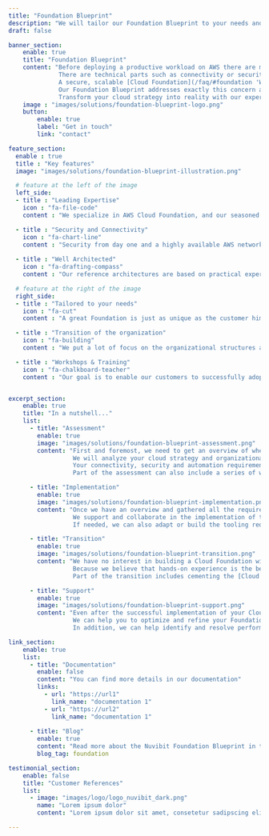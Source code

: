 ```yaml
---
title: "Foundation Blueprint"
description: "We will tailor our Foundation Blueprint to your needs and enable you to deliver Foundation Capabilities to your Cloud Workload Development Teams with a high level of maturity."
draft: false

banner_section:
    enable: true
    title: "Foundation Blueprint"
    content: "Before deploying a productive workload on AWS there are many moving parts which have to be coordinated. 
              There are technical parts such as connectivity or security and organizational parts such as finance or operations.
              A secure, scalable [Cloud Foundation](/faq/#foundation 'What is a Cloud Foundation?') will significantly accelerate your cloud adoption journey and is one of the most important and hardest challenges.
              Our Foundation Blueprint addresses exactly this concern and enables your organization to efficiently deploy workloads in AWS.<br><br>
              Transform your cloud strategy into reality with our expert support and achieve unparalleled operational excellence."
    image : "images/solutions/foundation-blueprint-logo.png"
    button:
        enable: true
        label: "Get in touch"
        link: "contact"

feature_section:
  enable : true
  title : "Key features"
  image: "images/solutions/foundation-blueprint-illustration.png"

  # feature at the left of the image
  left_side:
  - title : "Leading Expertise"
    icon : "fa-file-code"
    content : "We specialize in AWS Cloud Foundation, and our seasoned team of AWS experts is always up for a new challenge."

  - title : "Security and Connectivity"
    icon : "fa-chart-line"
    content : "Security from day one and a highly available AWS network are a top priority for us. We support from the initial concept to the final implementation."
    
  - title : "Well Architected"
    icon : "fa-drafting-compass"
    content : "Our reference architectures are based on practical experience, best practices and the [AWS Well-Architected Framework](https://aws.amazon.com/architecture/well-architected 'AWS Well-Architected')."

  # feature at the right of the image
  right_side:
  - title : "Tailored to your needs"
    icon : "fa-cut"
    content : "A great Foundation is just as unique as the customer himself and that's why we adjust the Blueprint exactly to your needs."

  - title : "Transition of the organization"
    icon : "fa-building"
    content : "We put a lot of focus on the organizational structures and cloud strategy to maximize opportunities for success."

  - title : "Workshops & Training"
    icon : "fa-chalkboard-teacher"
    content : "Our goal is to enable our customers to successfully adopt and operate the Foundation Blueprint."


excerpt_section:
    enable: true
    title: "In a nutshell..."
    list:
      - title: "Assessment"
        enable: true
        image: "images/solutions/foundation-blueprint-assessment.png"
        content: "First and foremost, we need to get an overview of where you stand on your cloud journey and where you want to go.
                  We will analyze your cloud strategy and organizational structures to adjust the Blueprint accordingly.
                  Your connectivity, security and automation requirements are also identified and taken into account.<br/><br/>
                  Part of the assessment can also include a series of workshops that will provide a better understanding of the Cloud Foundation."

      - title: "Implementation"
        enable: true
        image: "images/solutions/foundation-blueprint-implementation.png"
        content: "Once we have an overview and gathered all the requirements, we design the Cloud Foundation together with the customer.
                  We support and collaborate in the implementation of the Foundation to accelerate the process.<br/><br/>
                  If needed, we can also adapt or build the tooling required for Infrastructure as Code deployments with Terraform."

      - title: "Transition"
        enable: true
        image: "images/solutions/foundation-blueprint-transition.png"
        content: "We have no interest in building a Cloud Foundation without ensuring that the necessary capabilities on your side will be established to run it successfully.
                  Because we believe that hands-on experience is the best way to learn new skills, we support the employees responsible for operations with on-the-job training.<br/><br/>
                  Part of the transition includes cementing the [Cloud Foundation Capabilities](/blog/cloud-foundation-map 'Nuvibit Cloud Foundation Blog Post') which are essential to establish a Cloud Operating Model."

      - title: "Support"
        enable: true
        image: "images/solutions/foundation-blueprint-support.png"
        content: "Even after the successful implementation of your Cloud Foundation, we want to continue supporting you on your cloud journey.
                  We can help you to optimize and refine your Foundation with audits and reviews.<br/><br/>
                  In addition, we can help identify and resolve performance, security, and scaling issues."

link_section:
    enable: true
    list:
      - title: "Documentation"
        enable: false
        content: "You can find more details in our documentation"
        links:
          - url: "https://url1"
            link_name: "documentation 1"
          - url: "https://url2"
            link_name: "documentation 1"
      
      - title: "Blog"
        enable: true
        content: "Read more about the Nuvibit Foundation Blueprint in these blog posts"
        blog_tag: foundation

testimonial_section:
    enable: false
    title: "Customer References"
    list:
      - image: "images/logo/logo_nuvibit_dark.png"
        name: "Lorem ipsum dolor"
        content: "Lorem ipsum dolor sit amet, consetetur sadipscing elitr, sed diam nonumy eirmod tempor invidunt"

---
```

